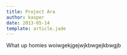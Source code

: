```yaml
---
title: Project Ara
author: kasper
date: 2013-05-14
template: article.jade
---
```

What up homies woiwgekjgejwjkbwgejkbwgjb